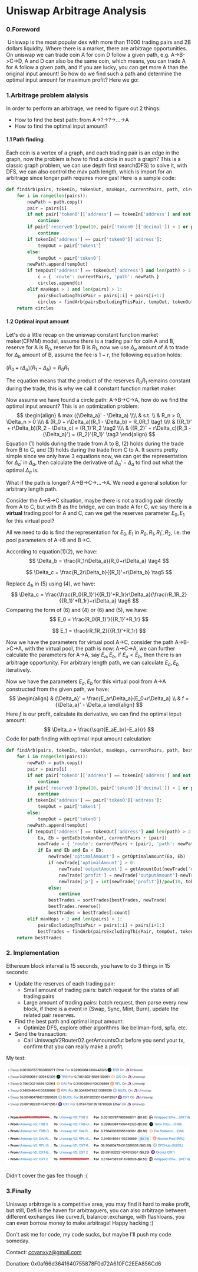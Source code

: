# Uniswap Arbitrage Analysis

### 0.Foreword

​	Uniswap is the most popular dex with more than 11000 trading pairs and 2B dollars liquidity. Where there is a market, there are arbitrage opportunities. On uniswap we can trade coin A for coin D follow a given path, e.g. A->B->C->D, A and D can also be the same coin, which means, you can trade A for A follow a given path, and if you are lucky, you can get more A than the original input amount! So how do we find such a path and determine the optimal input amount for maximum profit? Here we go:

### 1.Arbitrage problem alalysis

In order to perform an arbitrage, we need to figure out 2 things:

* How to find the best path: from A->?->?->...->A
* How to find the optimal input amount?

#### 1.1 Path finding

Each coin is a vertex of a graph, and each trading pair is an edge in the graph, now the problem is how to find a circle in such a graph? This is a classic graph problem, we can use depth first search(DFS) to solve it, with DFS, we can also control the max path length, which is import for an arbitrage since longer path requires more gas! Here is a sample code:

```python
def findArb(pairs, tokenIn, tokenOut, maxHops, currentPairs, path, circles):
    for i in range(len(pairs)):
        newPath = path.copy()
        pair = pairs[i]
        if not pair['token0']['address'] == tokenIn['address'] and not pair['token1']['address'] == tokenIn['address']:
            continue
        if pair['reserve0']/pow(10, pair['token0']['decimal']) < 1 or pair['reserve1']/pow(10, pair['token1']['decimal']) < 1:
            continue
        if tokenIn['address'] == pair['token0']['address']:
            tempOut = pair['token1']
        else:
            tempOut = pair['token0']
        newPath.append(tempOut)
        if tempOut['address'] == tokenOut['address'] and len(path) > 2:
          	c = { 'route': currentPairs, 'path': newPath }
            circles.append(c)
        elif maxHops > 1 and len(pairs) > 1:
            pairsExcludingThisPair = pairs[:i] + pairs[i+1:]
            circles = findArb(pairsExcludingThisPair, tempOut, tokenOut, maxHops-1, currentPairs + [pair], newPath, circles)
    return circles
```

#### 1.2 Optimal input amount

Let's do a little recap on the uniswap constant function market maker(CFMM) model, assume there is  a trading pair for coin A and B, reserve for A is $R_0$, reserve for B is $R_1$, now we use ${\Delta}_a$ amount of A to trade for $\Delta_b$ amount of B, assume the fee is $1-r$, the following equation holds:

$(R_0 + r\Delta_a)(R_1 - \Delta_b) = R_0R_1$

The equation means that the product of the reserves $R_0R_1$ remains constant during the trade, this is why we call it constant function market maker.

Now assume we have found a circle path: A->B->C->A, how do we find the optimal input amount? This is an optimization problem:
$$
\begin{align}
& max  ({\Delta_a}' - \Delta_a) \\\\
& s.t. \\
& R_n > 0, \Delta_n > 0 \\\\
& (R_0 + r\Delta_a)(R_1 - \Delta_b) = R_0R_1 \tag1 \\\\
& ({R_1}' + r\Delta_b)(R_2 - \Delta_c) = {R_1}'R_2 \tag2 \\\\
& ({R_2}' + r\Delta_c)(R_3 - {\Delta_a}') = {R_2}'{R_1}' \tag3
\end{align}
$$
Equation (1) holds during the trade from A to B, (2) holds during the trade from B to C, and (3) holds during the trade from C to A. It seems pretty simple since we only have 3 equations now, we can get the representation for ${\Delta_a}'$ in ${\Delta_a}$, then calculate the derivative of ${\Delta_a}' - \Delta_a$ to find out what the optimal ${\Delta_a}$ is.

What if the path is longer? A->B->C->...->A. We need a general solution for arbitrary length path.

Consider the A->B->C situation, maybe there is not a trading pair directly from A to C, but with B as the bridge, we can trade A for C, we say there is a **virtual** trading pool for A and C, can we get the reserves parameter $E_0, E_1$ for this virtual pool?

All we need to do is find the representation for $E_0, E_1$ in $R_0, R_1, {R_1}', R_2$, i.e. the pool parameters of A->B and B->C.

According to equation(1)(2), we have:
$$
\Delta_b = \frac{R_1r\Delta_a}{R_0+r\Delta_a} \tag4
$$

$$
\Delta_c = \frac{R_2r\Delta_b}{{R_1}'+r\Delta_b} \tag5
$$

Replace $\Delta_b$ in (5) using (4), we have:
$$
\Delta_c = \frac{\frac{R_0{R_1}'}{{R_1}'+R_1r}r\Delta_a}{\frac{rR_1R_2}{{R_1}'+R_1r}+r\Delta_a} \tag6
$$
Comparing the form of (6) and (4) or (6) and (5), we have:
$$
E_0 = \frac{R_0{R_1}'}{{R_1}'+R_1r}
$$

$$
E_1 = \frac{rR_1R_2}{{R_1}'+R_1r}
$$

Now we have the parameters for virtual pool A->C, consider the path A->B->C->A, with the virtual pool, the path is now: A->C->A, we can further calculate the parameters for A->A, say $E_a, E_b$, if  $E_a < E_b$, then there is an arbitrage opportunity. For arbitrary length path, we can calculate $E_a, E_b$ iteratively.

Now we have the parameters $E_a, E_b$ for this virtual pool from A->A constructed from the given path, we have:
$$
\begin{align}
& {\Delta_a}' = \frac{E_ar\Delta_a}{E_0+r\Delta_a} \\
& f = {\Delta_a}' - \Delta_a
\end{align}
$$
Here $f$ is our profit, calculate its derivative, we can find the optimal input amount:
$$
\Delta_a = \frac{\sqrt{E_aE_br}-E_a}{r}
$$
Code for path finding with optimal input amount calculation:

```python
def findArb(pairs, tokenIn, tokenOut, maxHops, currentPairs, path, bestTrades, count=5):
    for i in range(len(pairs)):
        newPath = path.copy()
        pair = pairs[i]
        if not pair['token0']['address'] == tokenIn['address'] and not pair['token1']['address'] == tokenIn['address']:
            continue
        if pair['reserve0']/pow(10, pair['token0']['decimal']) < 1 or pair['reserve1']/pow(10, pair['token1']['decimal']) < 1:
            continue
        if tokenIn['address'] == pair['token0']['address']:
            tempOut = pair['token1']
        else:
            tempOut = pair['token0']
        newPath.append(tempOut)
        if tempOut['address'] == tokenOut['address'] and len(path) > 2:
            Ea, Eb = getEaEb(tokenOut, currentPairs + [pair])
            newTrade = { 'route': currentPairs + [pair], 'path': newPath, 'Ea': Ea, 'Eb': Eb }
            if Ea and Eb and Ea < Eb:
                newTrade['optimalAmount'] = getOptimalAmount(Ea, Eb)
                if newTrade['optimalAmount'] > 0:
                    newTrade['outputAmount'] = getAmountOut(newTrade['optimalAmount'], Ea, Eb)
                    newTrade['profit'] = newTrade['outputAmount']-newTrade['optimalAmount']
                    newTrade['p'] = int(newTrade['profit'])/pow(10, tokenOut['decimal'])
                else:
                    continue
                bestTrades = sortTrades(bestTrades, newTrade)
                bestTrades.reverse()
                bestTrades = bestTrades[:count]
        elif maxHops > 1 and len(pairs) > 1:
            pairsExcludingThisPair = pairs[:i] + pairs[i+1:]
            bestTrades = findArb(pairsExcludingThisPair, tempOut, tokenOut, maxHops-1, currentPairs + [pair], newPath, bestTrades, count)
    return bestTrades
```

### 2. Implementation

Ethereum block interval is 15 seconds, you have to do 3 things in 15 seconds:

* Update the reserves of each trading pair:
  * Small amount of trading pairs: batch request for the states of all trading pairs
  * Large amount of trading pairs: batch request, then parse every new block, if there is a event in (Swap, Sync, Mint, Burn), update the related pair reserves.
* Find the best path and optimal input amount:
  * Optimize DFS, explore other algorithms like bellman-ford, spfa, etc.
* Send the transaction:
  * Call UniswapV2Router02.getAmountsOut before you send your tx, confirm that you can really make a profit.

My test:

![](test.png)

Didn't cover the gas fee though :(

### 3.Finally

Uniswap arbitrage is a competitive area, you may find it hard to make profit, but still, Defi is the haven for arbitraguers, you can also arbitrage between different exchanges like curve.fi, balancer.exchange, with flashloans, you can even borrow money to make arbitrage! Happy hacking :)

Don't ask me for code, my code sucks, but maybe I'll push my code someday.

Contact: ccyanxyz@gmail.com

Donation: 0x0af66d3641640755878F0d72A610FC2EEA856Cd6







